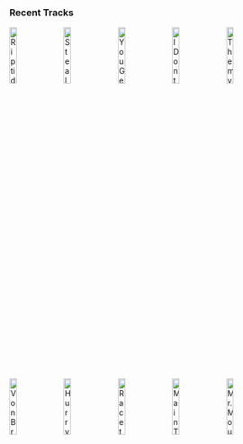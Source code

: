 ### Recent Tracks
[<img src='https://lastfm.freetls.fastly.net/i/u/300x300/8e9b587a6f577478e9e6480235811f7d.png' width='16%' height='16%' alt='Riptide'>](https://www.last.fm/music/vance%2bjoy/_/riptide)&nbsp;&nbsp;&nbsp;&nbsp;[<img src='https://lastfm.freetls.fastly.net/i/u/300x300/ef9af72e961d7dfa943eb14c27aa9e79.png' width='16%' height='16%' alt='Steal My Sunshine'>](https://www.last.fm/music/len/_/steal%2bmy%2bsunshine)&nbsp;&nbsp;&nbsp;&nbsp;[<img src='https://lastfm.freetls.fastly.net/i/u/300x300/2c8326313bdba2b68959f335ba0dc811.png' width='16%' height='16%' alt='You Get What You Give'>](https://www.last.fm/music/new%2bradicals/_/you%2bget%2bwhat%2byou%2bgive)&nbsp;&nbsp;&nbsp;&nbsp;[<img src='https://lastfm.freetls.fastly.net/i/u/300x300/2c6034b61f4e972ea3df6ca73b188260.png' width='16%' height='16%' alt='I Dont Know Why'>](https://www.last.fm/music/notd/_/i%2bdon%2527t%2bknow%2bwhy)&nbsp;&nbsp;&nbsp;&nbsp;[<img src='https://lastfm.freetls.fastly.net/i/u/300x300/71ea84b7a9e4fd77d46064d02cfbd5d5.png' width='16%' height='16%' alt='Themyscira'>](https://www.last.fm/music/hans%2bzimmer/_/themyscira)&nbsp;&nbsp;&nbsp;&nbsp;<br>[<img src='https://lastfm.freetls.fastly.net/i/u/300x300/2cac855a4dcc8e434ff104577826ae3c.png' width='16%' height='16%' alt='Von Braun'>](https://www.last.fm/music/jeff%2brusso/_/von%2bbraun)&nbsp;&nbsp;&nbsp;&nbsp;[<img src='https://lastfm.freetls.fastly.net/i/u/300x300/2cac855a4dcc8e434ff104577826ae3c.png' width='16%' height='16%' alt='Hurry to Watch'>](https://www.last.fm/music/jeff%2brusso/_/hurry%2bto%2bwatch)&nbsp;&nbsp;&nbsp;&nbsp;[<img src='https://lastfm.freetls.fastly.net/i/u/300x300/2cac855a4dcc8e434ff104577826ae3c.png' width='16%' height='16%' alt='Race to the Moon (Piano Suite)'>](https://www.last.fm/music/jeff%2brusso/_/race%2bto%2bthe%2bmoon%2b%2528piano%2bsuite%2529)&nbsp;&nbsp;&nbsp;&nbsp;[<img src='https://lastfm.freetls.fastly.net/i/u/300x300/adf77eb1df3ee9b49a2c9492f9766dad.png' width='16%' height='16%' alt='Main Title'>](https://www.last.fm/music/carlos%2brafael%2brivera/_/main%2btitle)&nbsp;&nbsp;&nbsp;&nbsp;[<img src='https://lastfm.freetls.fastly.net/i/u/300x300/0f11b95710124b5dcbac842cfccae901.png' width='16%' height='16%' alt='Mr. Moustafa'>](https://www.last.fm/music/alexandre%2bdesplat/_/mr.%2bmoustafa)&nbsp;&nbsp;&nbsp;&nbsp;<br>